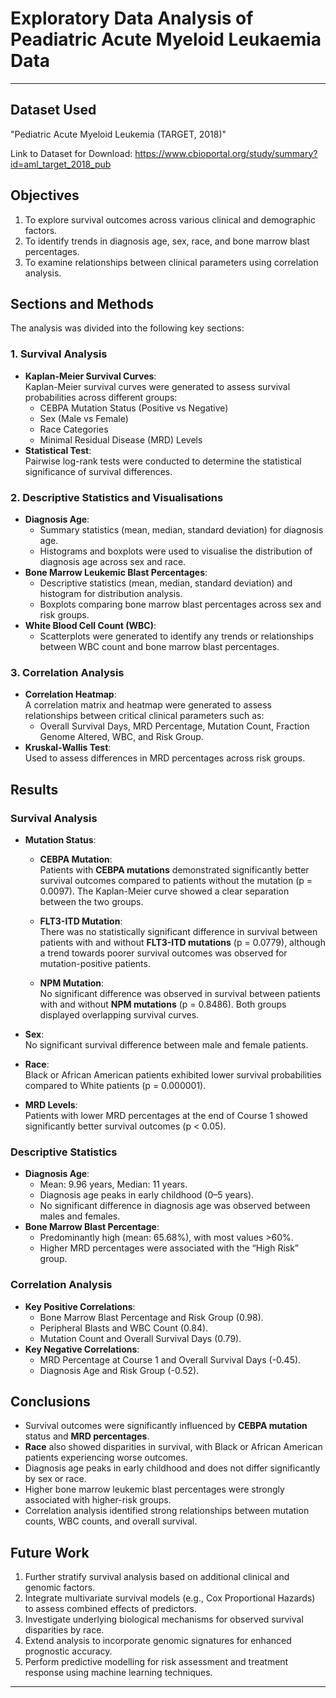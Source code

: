 # **Exploratory Data Analysis of Peadiatric Acute Myeloid Leukaemia Data**
---

## **Dataset Used**

"Pediatric Acute Myeloid Leukemia (TARGET, 2018)"

Link to Dataset for Download: https://www.cbioportal.org/study/summary?id=aml_target_2018_pub


## **Objectives**

1. To explore survival outcomes across various clinical and demographic factors.
2. To identify trends in diagnosis age, sex, race, and bone marrow blast percentages.
3. To examine relationships between clinical parameters using correlation analysis.

## **Sections and Methods**

The analysis was divided into the following key sections:

### **1. Survival Analysis**

- **Kaplan-Meier Survival Curves**:  
  Kaplan-Meier survival curves were generated to assess survival probabilities across different groups:
  - CEBPA Mutation Status (Positive vs Negative)
  - Sex (Male vs Female)
  - Race Categories
  - Minimal Residual Disease (MRD) Levels
- **Statistical Test**:  
  Pairwise log-rank tests were conducted to determine the statistical significance of survival differences.

### **2. Descriptive Statistics and Visualisations**

- **Diagnosis Age**:
  - Summary statistics (mean, median, standard deviation) for diagnosis age.
  - Histograms and boxplots were used to visualise the distribution of diagnosis age across sex and race.
- **Bone Marrow Leukemic Blast Percentages**:
  - Descriptive statistics (mean, median, standard deviation) and histogram for distribution analysis.
  - Boxplots comparing bone marrow blast percentages across sex and risk groups.
- **White Blood Cell Count (WBC)**:
  - Scatterplots were generated to identify any trends or relationships between WBC count and bone marrow blast percentages.

### **3. Correlation Analysis**

- **Correlation Heatmap**:  
  A correlation matrix and heatmap were generated to assess relationships between critical clinical parameters such as:
  - Overall Survival Days, MRD Percentage, Mutation Count, Fraction Genome Altered, WBC, and Risk Group.
- **Kruskal-Wallis Test**:  
  Used to assess differences in MRD percentages across risk groups.

## **Results**

### **Survival Analysis**

- **Mutation Status**:
  - **CEBPA Mutation**:  
    Patients with **CEBPA mutations** demonstrated significantly better survival outcomes compared to patients without the mutation (p = 0.0097). The Kaplan-Meier curve showed a clear separation between the two groups.

  - **FLT3-ITD Mutation**:  
    There was no statistically significant difference in survival between patients with and without **FLT3-ITD mutations** (p = 0.0779), although a trend towards poorer survival outcomes was observed for mutation-positive patients.

  - **NPM Mutation**:  
    No significant difference was observed in survival between patients with and without **NPM mutations** (p = 0.8486). Both groups displayed overlapping survival curves.

- **Sex**:  
  No significant survival difference between male and female patients.

- **Race**:  
  Black or African American patients exhibited lower survival probabilities compared to White patients (p = 0.000001).

- **MRD Levels**:  
  Patients with lower MRD percentages at the end of Course 1 showed significantly better survival outcomes (p < 0.05).

### **Descriptive Statistics**

- **Diagnosis Age**:
  - Mean: 9.96 years, Median: 11 years.
  - Diagnosis age peaks in early childhood (0–5 years).
  - No significant difference in diagnosis age was observed between males and females.
- **Bone Marrow Blast Percentage**:
  - Predominantly high (mean: 65.68%), with most values >60%.
  - Higher MRD percentages were associated with the “High Risk” group.

### **Correlation Analysis**

- **Key Positive Correlations**:
  - Bone Marrow Blast Percentage and Risk Group (0.98).
  - Peripheral Blasts and WBC Count (0.84).
  - Mutation Count and Overall Survival Days (0.79).
- **Key Negative Correlations**:
  - MRD Percentage at Course 1 and Overall Survival Days (-0.45).
  - Diagnosis Age and Risk Group (-0.52).

## **Conclusions**

- Survival outcomes were significantly influenced by **CEBPA mutation** status and **MRD percentages**.
- **Race** also showed disparities in survival, with Black or African American patients experiencing worse outcomes.
- Diagnosis age peaks in early childhood and does not differ significantly by sex or race.
- Higher bone marrow leukemic blast percentages were strongly associated with higher-risk groups.
- Correlation analysis identified strong relationships between mutation counts, WBC counts, and overall survival.

## **Future Work**

1. Further stratify survival analysis based on additional clinical and genomic factors.
2. Integrate multivariate survival models (e.g., Cox Proportional Hazards) to assess combined effects of predictors.
3. Investigate underlying biological mechanisms for observed survival disparities by race.
4. Extend analysis to incorporate genomic signatures for enhanced prognostic accuracy.
5. Perform predictive modelling for risk assessment and treatment response using machine learning techniques.

---
